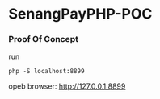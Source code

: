 # SenangPayPHP-POC
### Proof Of Concept

run 
```
php -S localhost:8899
```

opeb browser: http://127.0.0.1:8899
